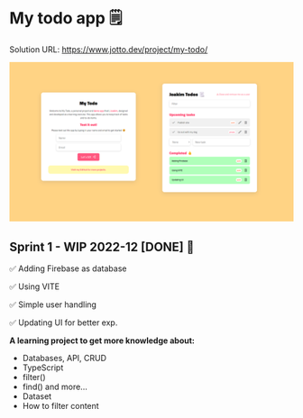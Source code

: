 # My todo app 🗒️

Solution URL: https://www.jotto.dev/project/my-todo/

![](./src/assets/images/printscreen.png)

## Sprint 1 - WIP 2022-12 [DONE] 👏

✅ Adding Firebase as database

✅ Using VITE

✅ Simple user handling

✅ Updating UI for better exp.

**A learning project to get more knowledge about:**

* Databases, API, CRUD
* TypeScript
* filter()
* find() and more...
* Dataset
* How to filter content



